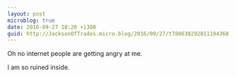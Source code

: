 ```yaml
---
layout: post
microblog: true
date: 2016-09-27 18:20 +1300
guid: http://JacksonOfTrades.micro.blog/2016/09/27/t780638292811194368.html
---
```

Oh no internet people are getting angry at me.

I am so ruined inside.

